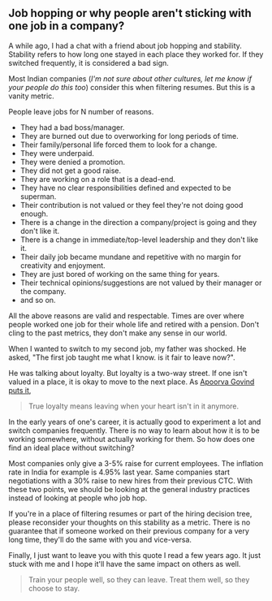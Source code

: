 ## Job hopping or why people aren't sticking with one job in a company?

A while ago, I had a chat with a friend about job hopping and stability. Stability refers to how long one stayed in each place they worked for. If they switched frequently, it is considered a bad sign.

Most Indian companies (*I'm not sure about other cultures, let me know if your people do this too*)  consider this when filtering resumes. But this is a vanity metric.

People leave jobs for N number of reasons.
- They had a bad boss/manager.
- They are burned out due to overworking for long periods of time.
- Their family/personal life forced them to look for a change.
- They were underpaid.
- They were denied a promotion.
- They did not get a good raise.
- They are working on a role that is a dead-end.
- They have no clear responsibilities defined and expected to be superman.
- Their contribution is not valued or they feel they're not doing good enough.
- There is a change in the direction a company/project is going and they don't like it.
- There is a change in immediate/top-level leadership and they don't like it.
- Their daily job became mundane and repetitive with no margin for creativity and enjoyment.
- They are just bored of working on the same thing for years.
- Their technical opinions/suggestions are not valued by their manager or the company.
- and so on.

All the above reasons are valid and respectable. Times are over where people worked one job for their whole life and retired with a pension. Don't cling to the past metrics, they don't make any sense in our world.

When I wanted to switch to my second job, my father was shocked. He asked, "The first job taught me what I know. is it fair to leave now?".

He was talking about loyalty. But loyalty is a two-way street. If one isn't valued in a place, it is okay to move to the next place. As [Apoorva Govind puts it](https://apoorvagovind.substack.com/p/how-to-waste-your-career-one-comfortable),

> True loyalty means leaving when your heart isn't in it anymore.

In the early years of one's career, it is actually good to experiment a lot and switch companies frequently. There is no way to learn about how it is to be working somewhere, without actually working for them. So how does one find an ideal place without switching?

Most companies only give a 3-5% raise for current employees. The inflation rate in India for example is 4.95% last year. Same companies start negotiations with a 30% raise to new hires from their previous CTC. With these two points, we should be looking at the general industry practices instead of looking at people who job hop.

If you're in a place of filtering resumes or part of the hiring decision tree, please reconsider your thoughts on this stability as a metric. There is no guarantee that if someone worked on their previous company for a very long time, they'll do the same with you and vice-versa.

Finally, I just want to leave you with this quote I read a few years ago. It just stuck with me and I hope it'll have the same impact on others as well.

> Train your people well, so they can leave. Treat them well, so they choose to stay.
